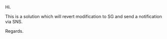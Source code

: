 Hi.

This is a solution which will revert modification to SG and send a notification via SNS.

Regards.